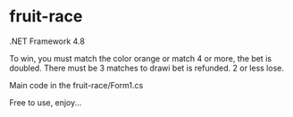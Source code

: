 # fruit-race
.NET Framework 4.8

To win, you must match the color orange or match 4 or more, the bet is doubled.
There must be 3 matches to drawi bet is refunded.
2 or less lose.

Main code in the fruit-race/Form1.cs

Free to use, enjoy...
